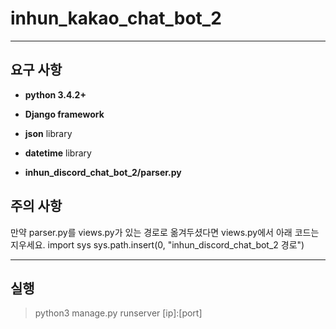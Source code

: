 inhun_kakao_chat_bot_2
============

- - -

요구 사항
-------------

- __python 3.4.2+__
- __Django framework__
- __json__ library
- __datetime__ library

- __inhun_discord_chat_bot_2/parser.py__


주의 사항
-------------

만약 parser.py를 views.py가 있는 경로로 옮겨두셨다면 views.py에서 아래 코드는 지우세요.
import sys
sys.path.insert(0, "inhun_discord_chat_bot_2 경로")

- - -

실행
-------
> python3 manage.py runserver [ip]:[port]
